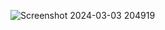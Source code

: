 ![Screenshot 2024-03-03 204919](https://github.com/Ponraj2345/Weather-App/assets/161063758/f1183439-30cd-425a-ac22-f2145cd6a890)

